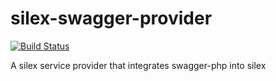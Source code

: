 silex-swagger-provider
======================

[![Build Status](https://travis-ci.org/jdesrosiers/silex-swagger-provider.png)](https://travis-ci.org/jdesrosiers/silex-swagger-provider)

A silex service provider that integrates swagger-php into silex
